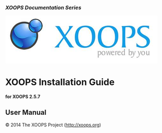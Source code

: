 ### _XOOPS Documentation Series_
![logoXoops.jpg](assets/logoXoops.jpg)

# XOOPS Installation Guide
#### for XOOPS 2.5.7
  
## User Manual


  
© 2014 The XOOPS Project (http://xoops.org)    
